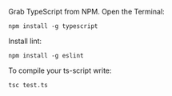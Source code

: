 


Grab TypeScript from NPM. Open the Terminal:

``npm install -g typescript``

Install lint:

``npm install -g eslint``

To compile your ts-script write:

``tsc test.ts``
